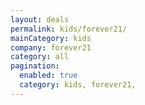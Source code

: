 ```yaml
---
layout: deals
permalink: kids/forever21/
mainCategory: kids
company: forever21
category: all
pagination:
  enabled: true
  category: kids, forever21,
---
```







      

  

